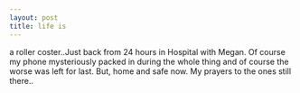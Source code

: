 ```yaml
---
layout: post
title: life is
---
```

a roller coster..Just back from 24 hours in Hospital with Megan. Of course my phone mysteriously packed in during the whole thing and of course the worse was left for last. But, home and safe now. My prayers to the ones still there.. 